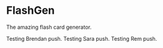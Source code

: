 # FlashGen
The amazing flash card generator.

Testing Brendan push.
Testing Sara push.
Testing Rem push.